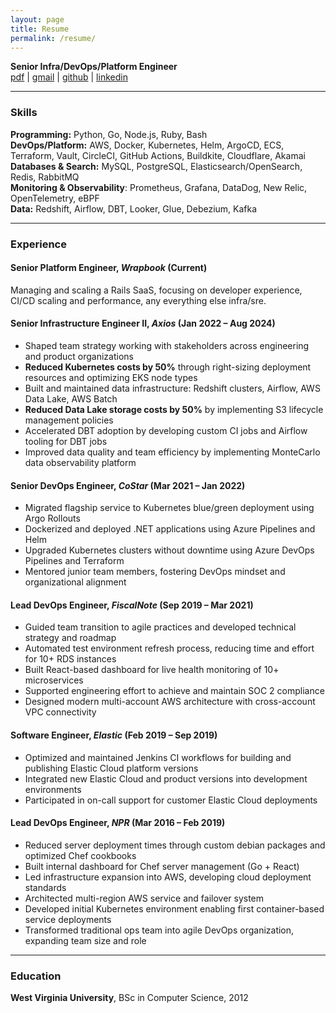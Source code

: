 ```yaml
---
layout: page
title: Resume
permalink: /resume/
---
```


**Senior Infra/DevOps/Platform Engineer**  
[pdf](/assets/tyler-sullens-resume.pdf) | [gmail](mailto:tcsullens@gmail.com) | [github](https://github.com/tcsullens) | [linkedin](https://linkedin.com/in/tyler-sullens)

---

### Skills

**Programming:** Python, Go, Node.js, Ruby, Bash  
**DevOps/Platform:** AWS, Docker, Kubernetes, Helm, ArgoCD, ECS, Terraform, Vault, CircleCI, GitHub Actions, Buildkite, Cloudflare, Akamai  
**Databases & Search:** MySQL, PostgreSQL, Elasticsearch/OpenSearch, Redis, RabbitMQ  
**Monitoring & Observability**: Prometheus, Grafana, DataDog, New Relic, OpenTelemetry, eBPF   
**Data:** Redshift, Airflow, DBT, Looker, Glue, Debezium, Kafka  

---

### Experience

#### Senior Platform Engineer, *Wrapbook* (Current)

Managing and scaling a Rails SaaS, focusing on developer experience, CI/CD scaling and performance, any everything else infra/sre.

#### Senior Infrastructure Engineer II, *Axios* (Jan 2022 – Aug 2024)

- Shaped team strategy working with stakeholders across engineering and product organizations
- **Reduced Kubernetes costs by 50%** through right-sizing deployment resources and optimizing EKS node types
- Built and maintained data infrastructure: Redshift clusters, Airflow, AWS Data Lake, AWS Batch
- **Reduced Data Lake storage costs by 50%** by implementing S3 lifecycle management policies
- Accelerated DBT adoption by developing custom CI jobs and Airflow tooling for DBT jobs
- Improved data quality and team efficiency by implementing MonteCarlo data observability platform

#### Senior DevOps Engineer, *CoStar* (Mar 2021 – Jan 2022)

- Migrated flagship service to Kubernetes blue/green deployment using Argo Rollouts
- Dockerized and deployed .NET applications using Azure Pipelines and Helm
- Upgraded Kubernetes clusters without downtime using Azure DevOps Pipelines and Terraform
- Mentored junior team members, fostering DevOps mindset and organizational alignment

#### Lead DevOps Engineer, *FiscalNote* (Sep 2019 – Mar 2021)

- Guided team transition to agile practices and developed technical strategy and roadmap
- Automated test environment refresh process, reducing time and effort for 10+ RDS instances
- Built React-based dashboard for live health monitoring of 10+ microservices
- Supported engineering effort to achieve and maintain SOC 2 compliance
- Designed modern multi-account AWS architecture with cross-account VPC connectivity

#### Software Engineer, *Elastic* (Feb 2019 – Sep 2019)

- Optimized and maintained Jenkins CI workflows for building and publishing Elastic Cloud platform versions
- Integrated new Elastic Cloud and product versions into development environments
- Participated in on-call support for customer Elastic Cloud deployments

#### Lead DevOps Engineer, *NPR* (Mar 2016 – Feb 2019)

- Reduced server deployment times through custom debian packages and optimized Chef cookbooks
- Built internal dashboard for Chef server management (Go + React)
- Led infrastructure expansion into AWS, developing cloud deployment standards
- Architected multi-region AWS service and failover system
- Developed initial Kubernetes environment enabling first container-based service deployments
- Transformed traditional ops team into agile DevOps organization, expanding team size and role

---

### Education

**West Virginia University**, BSc in Computer Science, 2012
